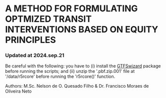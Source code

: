 # A METHOD FOR FORMULATING OPTMIZED TRANSIT INTERVENTIONS BASED ON EQUITY PRINCIPLES


### Updated at 2024.sep.21

Be careful with the following: you have to (i) install the [GTFSwizard](https://github.com/OPATP/GTFSwizard) package before running the scripts; and (ii) unzip the '.pbf.zip.001' file at '/data/r5rcore' before running the 'r5rcore()' function.



Authors: M.Sc. Nelson de O. Quesado Filho & Dr. Francisco Moraes de Oliveira Neto
